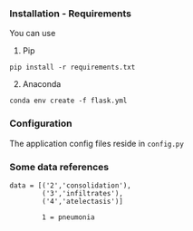 ### Installation - Requirements 

You can use 
1. Pip 

```
pip install -r requirements.txt
```

2. Anaconda  

```
conda env create -f flask.yml
```

### Configuration 

The application config files reside in  ```config.py```

### Some data references 

```
data = [('2','consolidation'),
        ('3','infiltrates'),
        ('4','atelectasis')]

        1 = pneumonia 
```